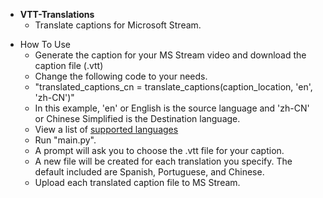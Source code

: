 <ul>
<li><strong>VTT-Translations</strong><br />
<ul>
<li>Translate captions for Microsoft Stream.</li>
</ul>
</li>
</ul>
<p></p>
<ul>
<li>How To Use
<ul>
<li>Generate the caption for your MS Stream video and download the caption file (.vtt)</li>
<li>Change the following code to your needs.</li>
<li>"translated_captions_cn = translate_captions(caption_location, 'en', 'zh-CN')"</li>
<li>In this example, 'en' or English is the source language and 'zh-CN' or Chinese Simplified is the Destination language.</li>
<li>View a list of <a href="https://py-googletrans.readthedocs.io/_/downloads/en/documentation/pdf/">supported languages</a></li>
<li>Run "main.py".</li>
<li>A prompt will ask you to choose the .vtt file for your caption.</li>
<li>A new file will be created for each translation you specify. The default included are Spanish, Portuguese, and Chinese.</li>
<li>Upload each translated caption file to MS Stream.</li>
</ul>
</li>
</ul>
